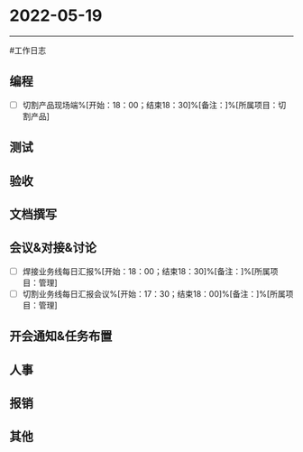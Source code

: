 # 2022-05-19 

---

#工作日志

## 编程
- [ ] 切割产品现场端%[开始：18：00；结束18：30]%[备注：]%[所属项目：切割产品]


## 测试



## 验收 



## 文档撰写 



## 会议&对接&讨论

- [ ] 焊接业务线每日汇报%[开始：18：00；结束18：30]%[备注：]%[所属项目：管理]
- [ ] 切割业务线每日汇报会议%[开始：17：30；结束18：00]%[备注：]%[所属项目：管理]

## 开会通知&任务布置



## 人事



## 报销



## 其他



